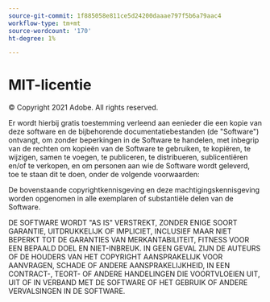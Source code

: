 ```yaml
---
source-git-commit: 1f885058e811ce5d24200daaae797f5b6a79aac4
workflow-type: tm+mt
source-wordcount: '170'
ht-degree: 1%

---
```

# MIT-licentie

© Copyright 2021 Adobe. All rights reserved.

Er wordt hierbij gratis toestemming verleend aan eenieder die een kopie van deze software en de bijbehorende documentatiebestanden (de &quot;Software&quot;) ontvangt, om zonder beperkingen in de Software te handelen, met inbegrip van de rechten om kopieën van de Software te gebruiken, te kopiëren, te wijzigen, samen te voegen, te publiceren, te distribueren, sublicentiëren en/of te verkopen, en om personen aan wie de Software wordt geleverd, toe te staan dit te doen, onder de volgende voorwaarden:

De bovenstaande copyrightkennisgeving en deze machtigingskennisgeving worden opgenomen in alle exemplaren of substantiële delen van de Software.

DE SOFTWARE WORDT &quot;AS IS&quot; VERSTREKT, ZONDER ENIGE SOORT GARANTIE, UITDRUKKELIJK OF IMPLICIET, INCLUSIEF MAAR NIET BEPERKT TOT DE GARANTIES VAN MERKANTABILITEIT, FITNESS VOOR EEN BEPAALD DOEL EN NIET-INBREUK. IN GEEN GEVAL ZIJN DE AUTEURS OF DE HOUDERS VAN HET COPYRIGHT AANSPRAKELIJK VOOR AANVRAGEN, SCHADE OF ANDERE AANSPRAKELIJKHEID, IN EEN CONTRACT-, TEORT- OF ANDERE HANDELINGEN DIE VOORTVLOEIEN UIT, UIT OF IN VERBAND MET DE SOFTWARE OF HET GEBRUIK OF ANDERE VERVALSINGEN IN DE SOFTWARE.
